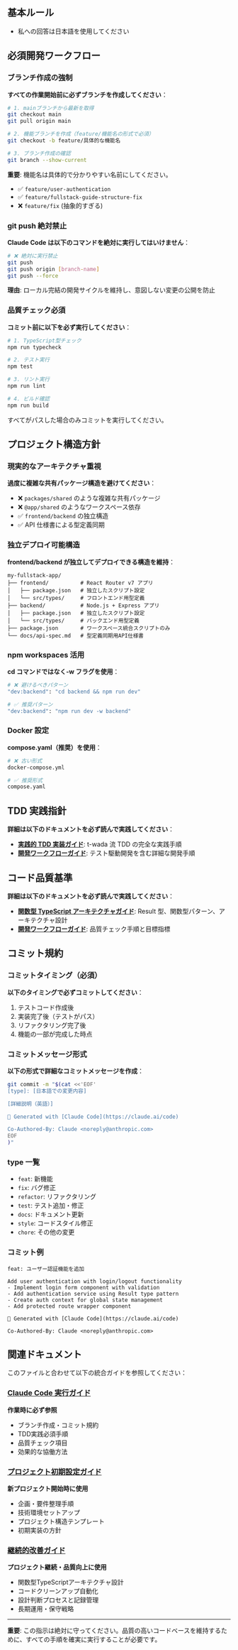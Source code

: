 ## 基本ルール

- 私への回答は日本語を使用してください

## 必須開発ワークフロー

### ブランチ作成の強制

**すべての作業開始前に必ずブランチを作成してください**：

```bash
# 1. mainブランチから最新を取得
git checkout main
git pull origin main

# 2. 機能ブランチを作成（feature/機能名の形式で必須）
git checkout -b feature/具体的な機能名

# 3. ブランチ作成の確認
git branch --show-current
```

**重要**: 機能名は具体的で分かりやすい名前にしてください。

- ✅ `feature/user-authentication`
- ✅ `feature/fullstack-guide-structure-fix`
- ❌ `feature/fix` (抽象的すぎる)

### git push 絶対禁止

**Claude Code は以下のコマンドを絶対に実行してはいけません**：

```bash
# ❌ 絶対に実行禁止
git push
git push origin [branch-name]
git push --force
```

**理由**: ローカル完結の開発サイクルを維持し、意図しない変更の公開を防止

### 品質チェック必須

**コミット前に以下を必ず実行してください**：

```bash
# 1. TypeScript型チェック
npm run typecheck

# 2. テスト実行
npm test

# 3. リント実行
npm run lint

# 4. ビルド確認
npm run build
```

すべてがパスした場合のみコミットを実行してください。

## プロジェクト構造方針

### 現実的なアーキテクチャ重視

**過度に複雑な共有パッケージ構造を避けてください**：

- ❌ `packages/shared` のような複雑な共有パッケージ
- ❌ `@app/shared` のようなワークスペース依存
- ✅ `frontend/backend` の独立構造
- ✅ API 仕様書による型定義同期

### 独立デプロイ可能構造

**frontend/backend が独立してデプロイできる構造を維持**：

```
my-fullstack-app/
├── frontend/          # React Router v7 アプリ
│   ├── package.json   # 独立したスクリプト設定
│   └── src/types/     # フロントエンド用型定義
├── backend/           # Node.js + Express アプリ
│   ├── package.json   # 独立したスクリプト設定
│   └── src/types/     # バックエンド用型定義
├── package.json       # ワークスペース統合スクリプトのみ
└── docs/api-spec.md   # 型定義同期用API仕様書
```

### npm workspaces 活用

**cd コマンドではなく-w フラグを使用**：

```bash
# ❌ 避けるべきパターン
"dev:backend": "cd backend && npm run dev"

# ✅ 推奨パターン
"dev:backend": "npm run dev -w backend"
```

### Docker 設定

**compose.yaml（推奨）を使用**：

```bash
# ❌ 古い形式
docker-compose.yml

# ✅ 推奨形式
compose.yaml
```

## TDD 実践指針

**詳細は以下のドキュメントを必ず読んで実践してください**：

- **[実践的 TDD 実装ガイド](./docs/standards/practical-tdd-implementation.md)**: t-wada 流 TDD の完全な実践手順
- **[開発ワークフローガイド](./docs/standards/development-workflow.md)**: テスト駆動開発を含む詳細な開発手順

## コード品質基準

**詳細は以下のドキュメントを必ず読んで実践してください**：

- **[関数型 TypeScript アーキテクチャガイド](./docs/standards/architecture.md)**: Result 型、関数型パターン、アーキテクチャ設計
- **[開発ワークフローガイド](./docs/standards/development-workflow.md)**: 品質チェック手順と目標指標

## コミット規約

### コミットタイミング（必須）

**以下のタイミングで必ずコミットしてください**：

1. テストコード作成後
2. 実装完了後（テストがパス）
3. リファクタリング完了後
4. 機能の一部が完成した時点

### コミットメッセージ形式

**以下の形式で詳細なコミットメッセージを作成**：

```bash
git commit -m "$(cat <<'EOF'
[type]: [日本語での変更内容]

[詳細説明（英語）]

🤖 Generated with [Claude Code](https://claude.ai/code)

Co-Authored-By: Claude <noreply@anthropic.com>
EOF
)"
```

### type 一覧

- `feat`: 新機能
- `fix`: バグ修正
- `refactor`: リファクタリング
- `test`: テスト追加・修正
- `docs`: ドキュメント更新
- `style`: コードスタイル修正
- `chore`: その他の変更

### コミット例

```
feat: ユーザー認証機能を追加

Add user authentication with login/logout functionality
- Implement login form component with validation
- Add authentication service using Result type pattern
- Create auth context for global state management
- Add protected route wrapper component

🤖 Generated with [Claude Code](https://claude.ai/code)

Co-Authored-By: Claude <noreply@anthropic.com>
```

## 関連ドキュメント

このファイルと合わせて以下の統合ガイドを参照してください：

### [Claude Code 実行ガイド](./docs/claude-execution.md)
**作業時に必ず参照**
- ブランチ作成・コミット規約
- TDD実践必須手順
- 品質チェック項目
- 効果的な協働方法

### [プロジェクト初期設定ガイド](./docs/project-initialization.md)
**新プロジェクト開始時に使用**
- 企画・要件整理手順
- 技術環境セットアップ
- プロジェクト構造テンプレート
- 初期実装の方針

### [継続的改善ガイド](./docs/continuous-improvement.md)
**プロジェクト継続・品質向上に使用**
- 関数型TypeScriptアーキテクチャ設計
- コードクリーンアップ自動化
- 設計判断プロセスと記録管理
- 長期運用・保守戦略

---

**重要**: この指示は絶対に守ってください。品質の高いコードベースを維持するために、すべての手順を確実に実行することが必要です。
